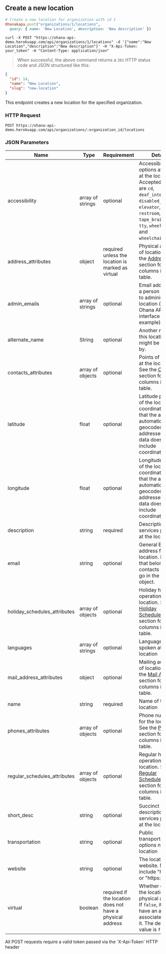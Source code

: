 ## Create a new location

```ruby
# Create a new location for organization with id 1
Ohanakapa.post("organizations/1/locations",
  query: { name: 'New Location', description: 'New description' })
```

```shell
curl -X POST "https://ohana-api-demo.herokuapp.com/api/organizations/1/locations" -d '{"name":"New Location","description":"New description"}' -H "X-Api-Token: your_token" -H "Content-Type: application/json"
```

> When successful, the above command returns a `201` HTTP status code and JSON
> structured like this:

```json
{
  "id": 14,
  "name": "New Location",
  "slug": "new-location"
}
```

This endpoint creates a new location for the specified organization.

### HTTP Request

`POST https://ohana-api-demo.herokuapp.com/api/organizations/:organization_id/locations`

### JSON Parameters

| Name | Type | Requirement | Details |
--------- | ----------- | ---- | ---------
| accessibility | array of strings | optional | Accessibility options available at the location. Accepted values are `cd`, `deaf_interpreter`, `disabled_parking`, `elevator`, `ramp`, `restroom`, `tape_braille`, `tty`, `wheelchair`, and `wheelchair_van`. |
| address_attributes | object | required unless the location is marked as virtual | Physical address of location. See the [Address](#address) section for the columns in that table. |
| admin_emails | array of strings | optional | Email address for a person allowed to administer the location (via the Ohana API Admin interface for example). |
| alternate_name | String | optional | Another name this location might be known by. |
| contacts_attributes | array of objects | optional | Points of contact at the location. See the [Contacts](#contacts) section for the columns in that table. |
| latitude | float | optional | Latitude portion of the location's coordinates. Note that the app automatically geocodes addresses if the data doesn't include coordinates |
| longitude | float | optional | Longitude portion of the location's coordinates. Note that the app automatically geocodes addresses if the data doesn't include coordinates |
| description | string | required | Description of services provided at the location |
| email | string | optional | General Email address for location. Emails that belong to contacts should go in the Contact object. |
| holiday_schedules_attributes | array of objects | optional | Holiday hours of operation for the location. See [Holiday Schedules](#holiday-schedules) section for the columns in that table. |
| languages | array of strings | optional | Languages spoken at the location |
| mail_address_attributes | object | optional | Mailing address of location.  See the [Mail Address](#mail-address) section for the columns in that table. |
| name | string | required | Name of the location |
| phones_attributes | array of objects | optional | Phone numbers for the location. See the [Phones](#phones) section for the columns in that table. |
| regular_schedules_attributes | array of objects | optional | Regular hours of operation for the location. See [Regular Schedules](#regular-schedules) section for the columns in that table. |
| short_desc | string | optional | Succinct description of services provided at the location. |
| transportation | string | optional | Public transportation options near the location |
| website | string | optional | The location's website. Must include "http://" or "https://" |
| virtual | boolean | required if the location does not have a physical address | Whether or not the location has a physical address. If `false`, it must have an address associated with it. The default value is `false`. |


<aside class="warning">All POST requests require a valid token passed via the
`X-Api-Token` HTTP header</aside>

